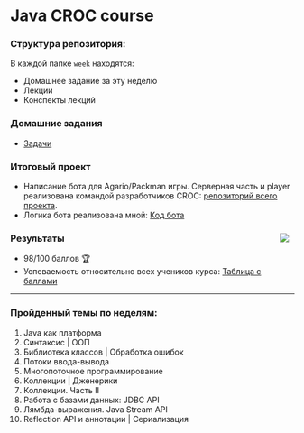 # Java CROC course

### Структура репозитория:
В каждой папке `week` находятся:
* Домашнее задание за эту неделю
* Лекции
* Конспекты лекций


### Домашние задания
* [Задачи](https://docs.google.com/document/d/1XsrI44ARwEgn32biTIzMa4qS1-_o7lmo_EGfGzlZxjE/edit)

### Итоговый проект
* Написание бота для Agario/Packman игры. Серверная часть и player реализована командой разработчиков CROC: [репозиторий всего проекта](https://github.com/nypi/hypernull).
* Логика бота реализована мной:
[Код бота](https://github.com/superAIyah/hypernull/blob/master/starter-bot/src/main/java/ru/croccode/hypernull/bot/superAIyah.java)

<img hspace="10" vspace="10" align="right" src="https://media.giphy.com/media/QkU3FDneBnY5mtM8T9/giphy.gif">

### Результаты
* 98/100 баллов :trophy:
* Успеваемость относительно всех учеников курса: [Таблица с баллами](https://docs.google.com/spreadsheets/d/18cKdxr8rdhHPz1ed4CXdwJllDuC7Bsx2LILLGMRpEWk/edit#gid=0)
***
### Пройденный темы по неделям:
1. Java как платформа
2. Синтаксис | ООП
3. Библиотека классов | Обработка ошибок
4. Потоки ввода-вывода
5. Многопоточное программирование
6. Коллекции | Дженерики
7. Коллекции. Часть II
8. Работа с базами данных: JDBC API
9. Лямбда-выражения. Java Stream API
10. Reflection API и аннотации | Сериализация
